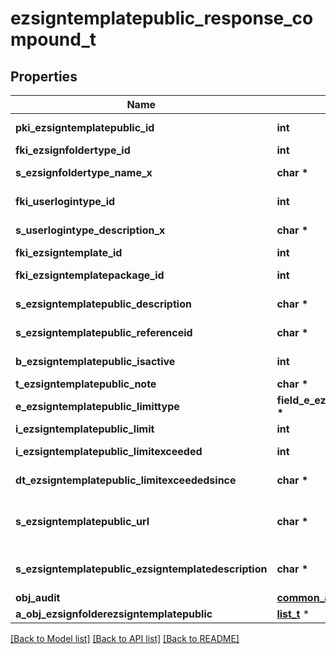 # ezsigntemplatepublic_response_compound_t

## Properties
Name | Type | Description | Notes
------------ | ------------- | ------------- | -------------
**pki_ezsigntemplatepublic_id** | **int** | The unique ID of the Ezsigntemplatepublic | 
**fki_ezsignfoldertype_id** | **int** | The unique ID of the Ezsignfoldertype. | 
**s_ezsignfoldertype_name_x** | **char \*** | The name of the Ezsignfoldertype in the language of the requester | 
**fki_userlogintype_id** | **int** | The unique ID of the Userlogintype  Valid values:  |Value|Description|Detail| |-|-|-| |1|**Email Only**|The Ezsignsigner will receive a secure link by email| |2|**Email and phone or SMS**|The Ezsignsigner will receive a secure link by email and will need to authenticate using SMS or Phone call. **Additional fee applies**| |3|**Email and secret question**|The Ezsignsigner will receive a secure link by email and will need to authenticate using a predefined question and answer| |4|**In person only**|The Ezsignsigner will only be able to sign \&quot;In-Person\&quot; and there won&#39;t be any authentication. No email will be sent for invitation to sign. Make sure you evaluate the risk of signature denial and at minimum, we recommend you use a handwritten signature type| |5|**In person with phone or SMS**|The Ezsignsigner will only be able to sign \&quot;In-Person\&quot; and will need to authenticate using SMS or Phone call. No email will be sent for invitation to sign. **Additional fee applies**| |6|**Embedded**|The Ezsignsigner will only be able to sign in the embedded solution. No email will be sent for invitation to sign. **Additional fee applies**|   |7|**Embedded with phone or SMS**|The Ezsignsigner will only be able to sign in the embedded solution and will need to authenticate using SMS or Phone call. No email will be sent for invitation to sign. **Additional fee applies**|   |8|**No validation**|The Ezsignsigner will not receive an email and won&#39;t have to validate his connection using 2 factor. **Additional fee applies**|      |9|**Sms only**|The Ezsignsigner will not receive an email but will will need to authenticate using SMS. **Additional fee applies**|      | 
**s_userlogintype_description_x** | **char \*** | The description of the Userlogintype in the language of the requester | 
**fki_ezsigntemplate_id** | **int** | The unique ID of the Ezsigntemplate | [optional] 
**fki_ezsigntemplatepackage_id** | **int** | The unique ID of the Ezsigntemplatepackage | [optional] 
**s_ezsigntemplatepublic_description** | **char \*** | The description of the Ezsigntemplatepublic | 
**s_ezsigntemplatepublic_referenceid** | **char \*** | The referenceid of the Ezsigntemplatepublic | 
**b_ezsigntemplatepublic_isactive** | **int** | Whether the ezsigntemplatepublic is active or not | 
**t_ezsigntemplatepublic_note** | **char \*** | The note of the Ezsigntemplatepublic | 
**e_ezsigntemplatepublic_limittype** | **field_e_ezsigntemplatepublic_limittype_t \*** |  | 
**i_ezsigntemplatepublic_limit** | **int** | The limit of the Ezsigntemplatepublic | 
**i_ezsigntemplatepublic_limitexceeded** | **int** | The limitexceeded of the Ezsigntemplatepublic | 
**dt_ezsigntemplatepublic_limitexceededsince** | **char \*** | The limitexceededsince of the Ezsigntemplatepublic | 
**s_ezsigntemplatepublic_url** | **char \*** | The url of the Ezsigntemplatepublic  You can add these value as query parameters to prefill the corresponding role  |Parameter|Description| |-|-| |sEzsigntemplatesignerDescription|The role to fill| |sContactFirstname|The contact firstname| |sContactLastname|The contact lastname| |sEmailAddress|The contact email| |sPhoneE164|The contact phone number| |sPhoneE164Cell|The contact cell phone number| | 
**s_ezsigntemplatepublic_ezsigntemplatedescription** | **char \*** | The Ezsigntemplate/Ezsigntemplatepackage description | 
**obj_audit** | [**common_audit_t**](common_audit.md) \* |  | [optional] 
**a_obj_ezsignfolderezsigntemplatepublic** | [**list_t**](custom_ezsignfolderezsigntemplatepublic_response.md) \* |  | 

[[Back to Model list]](../README.md#documentation-for-models) [[Back to API list]](../README.md#documentation-for-api-endpoints) [[Back to README]](../README.md)


